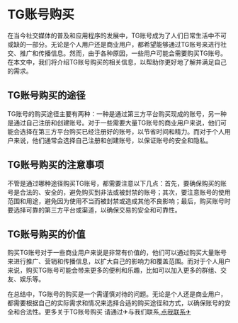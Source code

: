 # TG账号购买

在当今社交媒体的普及和应用程序的发展中，TG账号成为了人们日常生活中不可或缺的一部分。无论是个人用户还是商业用户，都希望能够通过TG账号来进行社交、推广和传播信息。然而，由于各种原因，一些用户可能会需要购买TG账号。在本文中，我们将介绍TG账号购买的相关信息，以帮助你更好地了解并满足自己的需求。

## TG账号购买的途径

TG账号的购买途径主要有两种：一种是通过第三方平台购买现成的账号，另一种是通过自己注册和创建账号。对于一些需要大量TG账号的商业用户来说，他们可能会选择在第三方平台购买已经注册好的账号，以节省时间和精力。而对于个人用户来说，他们通常会选择自己注册和创建账号，以保证账号的安全和隐私。

## TG账号购买的注意事项

不管是通过哪种途径购买TG账号，都需要注意以下几点：首先，要确保购买的账号是合法的、安全的，避免购买到非法或被封禁的账号；其次，要注意账号的使用范围和用途，避免因为使用不当而被封禁或造成其他不良影响；最后，购买账号时要选择可靠的第三方平台或渠道，以确保交易的安全和可靠性。

## TG账号购买的价值

购买TG账号对于一些商业用户来说是非常有价值的，他们可以通过购买大量账号来进行推广、营销和传播信息，以扩大自己的影响力和覆盖范围。而对于个人用户来说，购买TG账号可能会带来更多的便利和乐趣，比如可以加入更多的群组、交友、娱乐等。

在总结中，TG账号的购买是一个需谨慎对待的问题。无论是个人还是商业用户，都需要根据自己的实际需求和情况来选择合适的购买途径和方式，以确保账号的安全和合法性。更多关于TG账号购买 请通过✈与我们联系,[点我联系✈](https://go.G208.com)